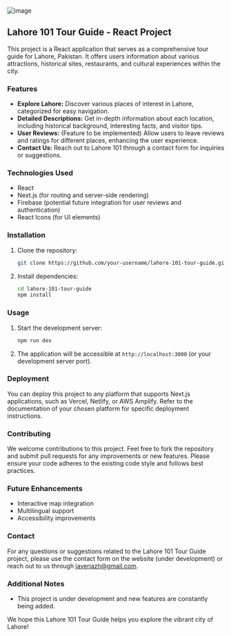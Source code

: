 ![image](https://github.com/javeria2108/LAHORE_101/assets/96229240/bd6f4b24-7347-4bea-a519-310d66d2b19b)

## Lahore 101 Tour Guide - React Project

This project is a React application that serves as a comprehensive tour guide for Lahore, Pakistan. It offers users information about various attractions, historical sites, restaurants, and cultural experiences within the city.

### Features

* **Explore Lahore:** Discover various places of interest in Lahore, categorized for easy navigation.
* **Detailed Descriptions:** Get in-depth information about each location, including historical background, interesting facts, and visitor tips.
* **User Reviews:** (Feature to be implemented) Allow users to leave reviews and ratings for different places, enhancing the user experience.
* **Contact Us:** Reach out to Lahore 101 through a contact form for inquiries or suggestions.

### Technologies Used

* React
* Next.js (for routing and server-side rendering)
* Firebase (potential future integration for user reviews and authentication)
* React Icons (for UI elements)

### Installation

1. Clone the repository:

   ```bash
   git clone https://github.com/your-username/lahore-101-tour-guide.git
   ```

2. Install dependencies:

   ```bash
   cd lahore-101-tour-guide
   npm install
   ```

### Usage

1. Start the development server:

   ```bash
   npm run dev
   ```

2. The application will be accessible at `http://localhost:3000` (or your development server port).

### Deployment

You can deploy this project to any platform that supports Next.js applications, such as Vercel, Netlify, or AWS Amplify. Refer to the documentation of your chosen platform for specific deployment instructions.

### Contributing

We welcome contributions to this project. Feel free to fork the repository and submit pull requests for any improvements or new features. Please ensure your code adheres to the existing code style and follows best practices.

### Future Enhancements

* Interactive map integration
* Multilingual support
* Accessibility improvements

### Contact

For any questions or suggestions related to the Lahore 101 Tour Guide project, please use the contact form on the website (under development) or reach out to us through javeriazh@gmail.com.

### Additional Notes

* This project is under development and new features are constantly being added.

We hope this Lahore 101 Tour Guide helps you explore the vibrant city of Lahore!
